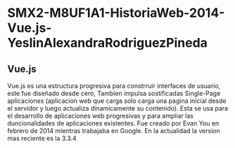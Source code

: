 # SMX2-M8UF1A1-HistoriaWeb-2014-Vue.js-YeslinAlexandraRodriguezPineda

## Vue.js
Vue.js es una estructura progresiva para constrruir interfaces de usuario, este fue diseñado desde cero, Tambien impulsa sostificadas Single-Page aplicaciones (aplicacion web que carga solo carga una pagina inicial desde el servidor y luego actualiza dinamicamente su contenido).
Esta se usa para el desarrollo de aplicaciones web progresivas y para ampliar las duncionalidades de aplicaciones existentes.
Fue creado por Evan You en febrero de 2014 mientras trabajaba en Google.
En la actualidad la version mas reciente es la 3.3.4
